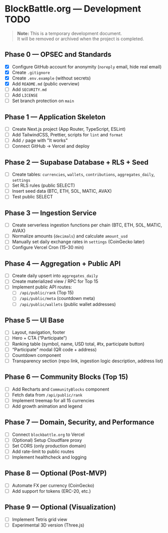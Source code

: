 # BlockBattle.org — Development TODO

> **Note:** This is a temporary development document.  
> It will be removed or archived when the project is completed.

## Phase 0 — OPSEC and Standards
- [x] Configure GitHub account for anonymity (`noreply` email, hide real email)
- [x] Create `.gitignore`
- [x] Create `.env.example` (without secrets)
- [x] Add `README.md` (public overview)
- [ ] Add `SECURITY.md`
- [ ] Add `LICENSE`
- [ ] Set branch protection on `main`

## Phase 1 — Application Skeleton
- [ ] Create Next.js project (App Router, TypeScript, ESLint)
- [ ] Add TailwindCSS, Prettier, scripts for `lint` and `format`
- [ ] Add `/` page with "It works"
- [ ] Connect GitHub → Vercel and deploy

## Phase 2 — Supabase Database + RLS + Seed
- [ ] Create tables: `currencies`, `wallets`, `contributions`, `aggregates_daily`, `settings`
- [ ] Set RLS rules (public SELECT)
- [ ] Insert seed data (BTC, ETH, SOL, MATIC, AVAX)
- [ ] Test public SELECT

## Phase 3 — Ingestion Service
- [ ] Create serverless ingestion functions per chain (BTC, ETH, SOL, MATIC, AVAX)
- [ ] Normalize amounts (`decimals`) and calculate `amount_usd`
- [ ] Manually set daily exchange rates in `settings` (CoinGecko later)
- [ ] Configure Vercel Cron (15–30 min)

## Phase 4 — Aggregation + Public API
- [ ] Create daily upsert into `aggregates_daily`
- [ ] Create materialized view / RPC for Top 15
- [ ] Implement public API routes:
  - [ ] `/api/public/rank` (Top 15)
  - [ ] `/api/public/meta` (countdown meta)
  - [ ] `/api/public/wallets` (public wallet addresses)

## Phase 5 — UI Base
- [ ] Layout, navigation, footer
- [ ] Hero + CTA (“Participate”)
- [ ] Ranking table (symbol, name, USD total, #tx, participate button)
- [ ] “Participate” modal (QR code + address)
- [ ] Countdown component
- [ ] Transparency section (repo link, ingestion logic description, address list)

## Phase 6 — Community Blocks (Top 15)
- [ ] Add Recharts and `CommunityBlocks` component
- [ ] Fetch data from `/api/public/rank`
- [ ] Implement treemap for all 15 currencies
- [ ] Add growth animation and legend

## Phase 7 — Domain, Security, and Performance
- [ ] Connect `blockbattle.org` to Vercel
- [ ] (Optional) Setup Cloudflare proxy
- [ ] Set CORS (only production domain)
- [ ] Add rate-limit to public routes
- [ ] Implement healthcheck and logging

## Phase 8 — Optional (Post-MVP)
- [ ] Automate FX per currency (CoinGecko)
- [ ] Add support for tokens (ERC-20, etc.)

## Phase 9 — Optional (Visualization)
- [ ] Implement Tetris grid view
- [ ] Experimental 3D version (Three.js)
